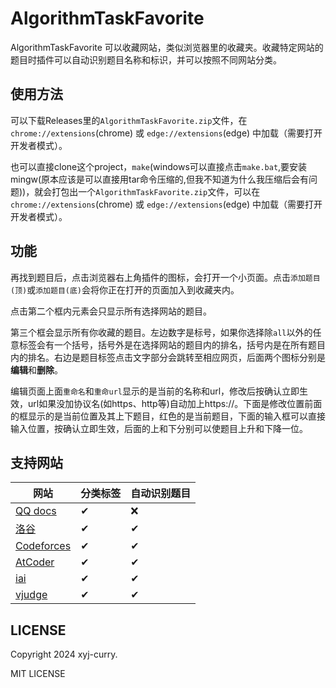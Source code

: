 # AlgorithmTaskFavorite
AlgorithmTaskFavorite 可以收藏网站，类似浏览器里的收藏夹。收藏特定网站的题目时插件可以自动识别题目名称和标识，并可以按照不同网站分类。

## 使用方法
可以下载Releases里的`AlgorithmTaskFavorite.zip`文件，在 `chrome://extensions`(chrome) 或 `edge://extensions`(edge) 中加载（需要打开开发者模式）。

也可以直接clone这个project，`make`(windows可以直接点击`make.bat`,要安装mingw(原本应该是可以直接用tar命令压缩的,但我不知道为什么我压缩后会有问题))，就会打包出一个`AlgorithmTaskFavorite.zip`文件，可以在 `chrome://extensions`(chrome) 或 `edge://extensions`(edge) 中加载（需要打开开发者模式）。

## 功能
再找到题目后，点击浏览器右上角插件的图标，会打开一个小页面。点击`添加题目(顶)`或`添加题目(底)`会将你正在打开的页面加入到收藏夹内。

点击第二个框内元素会只显示所有选择网站的题目。

第三个框会显示所有你收藏的题目。左边数字是标号，如果你选择除`all`以外的任意标签会有一个括号，括号外是在选择网站的题目内的排名，括号内是在所有题目内的排名。右边是题目标签点击文字部分会跳转至相应网页，后面两个图标分别是**编辑**和**删除**。

编辑页面上面`重命名`和`重命url`显示的是当前的名称和url，修改后按确认立即生效，url如果没加协议名(如https、http等)自动加上https://。下面是修改位置前面的框显示的是当前位置及其上下题目，红色的是当前题目，下面的输入框可以直接输入位置，按确认立即生效，后面的上和下分别可以使题目上升和下降一位。

## 支持网站
|网站									|分类标签	|自动识别题目	|
|---------------------------------------|-------|-----------|
|[QQ docs](https://docs.qq.com)			|✔		|❌			|
|[洛谷](https://www.luogu.com.cn)		|✔		|✔			|
|[Codeforces](https://codeforces.com)	|✔		|✔			|
|[AtCoder](https://atcoder.jp)			|✔		|✔			|
|[iai](https://iai.sh.cn)				|✔		|✔			|
|[vjudge](https://vjudge.net)			|✔		|✔			|

## LICENSE
Copyright 2024 xyj-curry.

MIT LICENSE